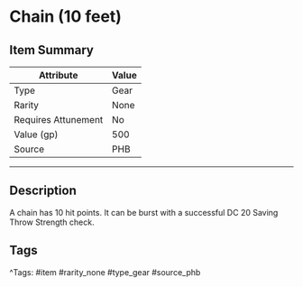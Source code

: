 # Chain (10 feet)

## Item Summary

| Attribute            | Value                        |
|----------------------|------------------------------|
| Type                 | Gear |
| Rarity               | None             |
| Requires Attunement  | No                |
| Value (gp)           | 500    |
| Source               | PHB |

---

## Description

A chain has 10 hit points. It can be burst with a successful DC 20 Saving Throw Strength check.

## Tags

^Tags: #item #rarity_none #type_gear #source_phb